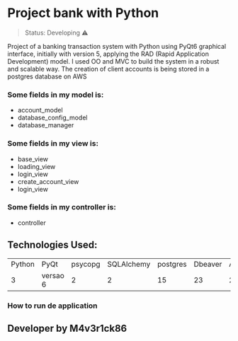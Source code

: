 <h1> Project bank with Python </h1>

> Status: Developing ⚠️

Project of a banking transaction system with Python using PyQt6 graphical interface, initially with version 5,
applying the RAD (Rapid Application Development) model.
I used OO and MVC to build the system in a robust and scalable way.
The creation of client accounts is being stored in a postgres database on AWS

### Some fields in my model is:
+ account_model
+ database_config_model
+ database_manager

### Some fields in my view is:
+ base_view
+ loading_view
+ login_view
+ create_account_view
+ login_view

### Some fields in my controller is:
+ controller

## Technologies Used: 
<table>
  <tr>
    <td>Python</td>
    <td>PyQt</td>
    <td>psycopg</td>
    <td>SQLAlchemy</td>
    <td>postgres</td>
    <td>Dbeaver</td>
    <td>AWS</td>
  </tr>
  <tr>
    <td>3</td>
    <td>versao 6</td>
    <td>2</td>
    <td>2</td>
    <td>15</td>
    <td>23</td>
    <td>2023</td>
  </tr>
</table>


### How to run de application

## Developer by M4v3r1ck86
